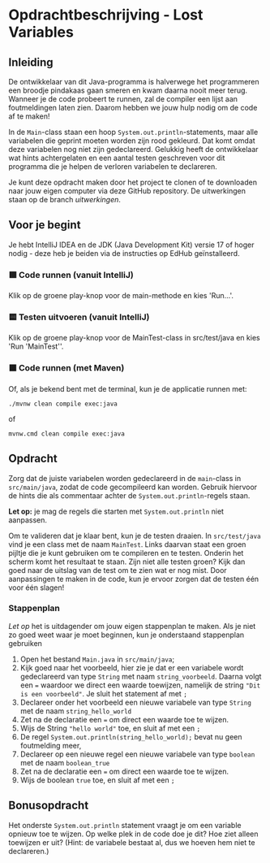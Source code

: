 # Opdrachtbeschrijving - Lost Variables

## Inleiding

De ontwikkelaar van dit Java-programma is halverwege het programmeren een broodje pindakaas gaan smeren en kwam daarna nooit meer terug. Wanneer je de code probeert te runnen, zal de compiler een lijst aan foutmeldingen laten zien. Daarom hebben we jouw hulp nodig om de code af te maken!

In de `Main`-class staan een hoop `System.out.println`-statements, maar alle variabelen die geprint moeten worden zijn rood gekleurd. Dat komt omdat deze variabelen nog niet zijn gedeclareerd. Gelukkig heeft de ontwikkelaar wat hints achtergelaten en een aantal testen geschreven voor dit programma die je helpen de verloren variabelen te declareren. 

Je kunt deze opdracht maken door het project te clonen of te downloaden naar jouw eigen computer via deze GitHub repository. De uitwerkingen staan op de branch _uitwerkingen_.

## Voor je begint
Je hebt IntelliJ IDEA en de JDK (Java Development Kit) versie 17 of hoger nodig - deze heb je beiden via de instructies op EdHub geïnstalleerd.

### 🟩 Code runnen (vanuit IntelliJ)
Klik op de groene play-knop voor de main-methode en kies 'Run...'.

### 🟨 Testen uitvoeren (vanuit IntelliJ)
Klik op de groene play-knop voor de MainTest-class in src/test/java en kies 'Run 'MainTest''.

### ⬛ Code runnen (met Maven)
Of, als je bekend bent met de terminal, kun je de applicatie runnen met:

```shell
./mvnw clean compile exec:java
```

of 

```shell
mvnw.cmd clean compile exec:java
```

## Opdracht

Zorg dat de juiste variabelen worden gedeclareerd in de `main`-class in `src/main/java`, zodat de code gecompileerd kan worden. Gebruik hiervoor de hints die als commentaar achter de `System.out.println`-regels staan.

**Let op:** je mag de regels die starten met `System.out.println` niet aanpassen.

Om te valideren dat je klaar bent, kun je de testen draaien. In `src/test/java` vind je een class met de naam `MainTest`. Links daarvan staat een groen pijltje die je kunt gebruiken om te compileren en te testen. Onderin het scherm komt het resultaat te staan. Zijn niet alle testen groen? Kijk dan goed naar de uitslag van de test om te zien wat er nog mist. Door aanpassingen te maken in de code, kun je ervoor zorgen dat de testen één voor één slagen!

### Stappenplan

_Let op_ het is uitdagender om jouw eigen stappenplan te maken. Als je niet zo goed weet waar je moet beginnen, kun je onderstaand stappenplan gebruiken

1. Open het bestand `Main.java` in `src/main/java`;
2. Kijk goed naar het voorbeeld, hier zie je dat er een variabele wordt gedeclareerd van type `String` met naam `string_voorbeeld`. Daarna volgt een `=` waardoor we direct een waarde toewijzen, namelijk de string `"Dit is een voorbeeld"`. Je sluit het statement af met `;`
3. Declareer onder het voorbeeld een nieuwe variabele van type  `String` met de naam `string_hello_world`
4. Zet na de declaratie een `=` om direct een waarde toe te wijzen.
5. Wijs de String `"hello world"` toe, en sluit af met een `;`
6. De regel `System.out.println(string_hello_world);` bevat nu geen foutmelding meer,
7. Declareer op een nieuwe regel een nieuwe variabele van type  `boolean` met de naam `boolean_true`
8. Zet na de declaratie een `=` om direct een waarde toe te wijzen.
9. Wijs de boolean `true` toe, en sluit af met een `;`

## Bonusopdracht

Het onderste `System.out.println` statement vraagt je om een variable opnieuw toe te wijzen. Op welke plek in de code doe je dit?
Hoe ziet alleen toewijzen er uit? (Hint: de variabele bestaat al, dus we hoeven hem niet te declareren.)

